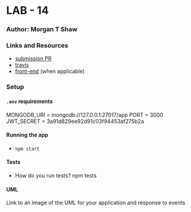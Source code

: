 
# LAB - 14

### Author: Morgan T Shaw

### Links and Resources
* [submission PR](https://github.com/morgan-401-advanced-javascript/lab14/pull/1)
* [travis](https://travis-ci.com/morgan-401-advanced-javascript/lab14/)
* [front-end](https://morganlab14.herokuapp.com/) (when applicable)

### Setup
#### `.env` requirements
MONGODB_URI = mongodb://127.0.0.1:27017/app
PORT = 3000
JWT_SECRET = 3a91d829ee92d91c03f94453af275b2a

#### Running the app
* `npm start`
  
#### Tests
* How do you run tests?
npm tests


#### UML
Link to an image of the UML for your application and response to events